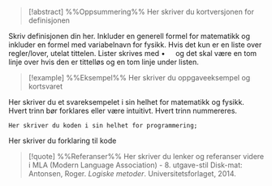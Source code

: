 
> [!abstract] %%Oppsummering%%
> Her skriver du kortversjonen for definisjonen

Skriv definisjonen din her. Inkluder en generell formel for matematikk og inkluder en formel med variabelnavn for fysikk. Hvis det kun er en liste over regler/lover, utelat tittelen. Lister skrives med $\bullet\quad$ og det skal være en tom linje over hvis den er tittelløs og en tom linje under listen. 


> [!example] %%Eksempel%%
> Her skriver du oppgaveeksempel og kortsvaret

Her skriver du et svareksempelet i sin helhet for matematikk og fysikk. Hvert trinn bør forklares eller være intuitivt. Hvert trinn nummereres.


```language
Her skriver du koden i sin helhet for programmering;
```

Her skriver du forklaring til kode


> [!quote] %%Referanser%%
> Her skriver du lenker og referanser videre i MLA (Modern Language Association) - 8. utgave-stil
Disk-mat:
Antonsen, Roger. *Logiske metoder*. Universitetsforlaget, 2014. 


